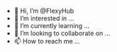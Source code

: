 - 👋 Hi, I’m @FlexyHub
- 👀 I’m interested in ...
- 🌱 I’m currently learning ...
- 💞️ I’m looking to collaborate on ...
- 📫 How to reach me ...

<!---
FlexyHub/FlexyHub is a ✨ special ✨ repository because its `README.md` (this file) appears on your GitHub profile.
You can click the Preview link to take a look at your changes.
--->
